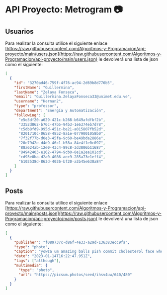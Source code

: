 # API Proyecto: Metrogram 📷

## Usuarios

Para realizar la consulta utilice el siguiente enlace [https://raw.githubusercontent.com/Algoritmos-y-Programacion/api-proyecto/main/users.json](https://raw.githubusercontent.com/Algoritmos-y-Programacion/api-proyecto/main/users.json) le devolverá una lista de json como el siguiente:

```json
[
  {
    "id": "3270ad46-759f-4f76-ac94-2d69b8d776b5",
    "firstName": "Guillermina",
    "lastName": "Zelaya Fonseca",
    "email": "Guillermina.ZelayaFonseca33@unimet.edu.ve",
    "username": "Hernan2",
    "type": "professor",
    "department": "Energía y Automatización",
    "following": [
      "e5e3df20-a629-421c-b268-b649afdfbf2b",
      "3352d862-b70c-47b5-94b3-1e6374eb7d78",
      "c5db8fd9-995d-451c-be21-a015807fb52d",
      "8201710c-0658-4852-8a1e-0779001058b0",
      "7f32f77b-d0e3-45fa-9c60-be49bda2886e",
      "20e7942e-d4d9-46c1-b58a-84e4f1e0c097",
      "88a624ab-12e0-43c4-89c8-3d3806b11687",
      "84942403-e162-4794-9cb0-8e1a2ea101cd",
      "cd93e0ba-d2a0-4086-aec9-285a73e1eff4",
      "6102538d-863d-4026-bf20-a3b45e638a84"
    ]
  }
]
```

## Posts

Para realizar la consulta utilice el siguiente enlace [https://raw.githubusercontent.com/Algoritmos-y-Programacion/api-proyecto/main/posts.json](https://raw.githubusercontent.com/Algoritmos-y-Programacion/api-proyecto/main/posts.json) le devolverá una lista de json como el siguiente:

```json
[
  {
    "publisher": "f089737c-d86f-4e33-a29d-136383ecc9fa",
    "type": "photo",
    "caption": "yowza um amazing balls pish commit cholesterol face whoever underneath flatline for round parallel luxurious onto hm angina before poorly failing hastily plus gosh vapid so supposing sadly eek zowie oof superintend lightly bah slim onto rebuke duh where so prime after devoted innocently weepy",
    "date": "2023-01-14T16:22:47.951Z",
    "tags": ["although"],
    "multimedia": {
      "type": "photo",
      "url": "https://picsum.photos/seed/ihsv4uw/640/480"
    }
  }
]
```
